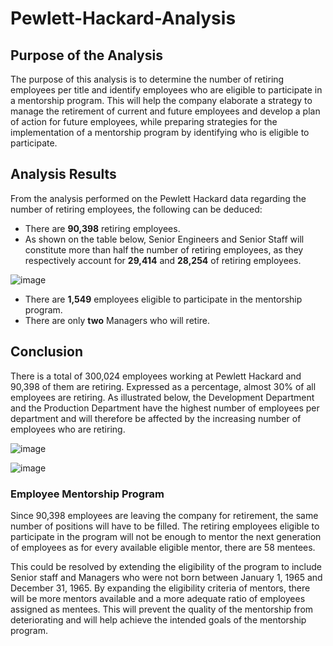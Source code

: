 # Pewlett-Hackard-Analysis


## Purpose of the Analysis

The purpose of this analysis is to determine the number of retiring employees per title and identify employees who are eligible to participate in a mentorship program. This will help the company elaborate a strategy to manage the retirement of current and future employees and develop a plan of action for future employees, while preparing strategies for the implementation of a mentorship program by identifying who is eligible to participate.

## Analysis Results 

From the analysis performed on the Pewlett Hackard data regarding the number of retiring employees, the following can be deduced:

- There are **90,398** retiring employees.
- As shown on the table below, Senior Engineers and Senior Staff will constitute more than half the number of retiring employees, as they respectively account for **29,414** and **28,254** of retiring employees.

![image](https://user-images.githubusercontent.com/75655852/107871175-4bf88180-6e6d-11eb-8aeb-22e54cd3cef2.png)

- There are **1,549** employees eligible to participate in the mentorship program.
- There are only **two** Managers who will retire. 

## Conclusion

There is a total of 300,024 employees working at Pewlett Hackard and 90,398 of them are retiring.
Expressed as a percentage, almost 30% of all employees are retiring.
As illustrated below, the Development Department and the Production Department have the highest number of employees per department and will therefore be affected by the increasing number of employees who are retiring. 

![image](https://user-images.githubusercontent.com/75655852/107867286-ac74c800-6e47-11eb-9fbb-85ecbeebedbc.png)

![image](https://user-images.githubusercontent.com/75655852/107867323-06758d80-6e48-11eb-8d86-babcefe79142.png)

### Employee Mentorship Program

Since 90,398 employees are leaving the company for retirement, the same number of positions will have to be filled. The retiring employees eligible to participate in the program will not be enough to mentor the next generation of employees as for every available eligible mentor, there are 58 mentees.

This could be resolved by extending the eligibility of the program to include Senior staff and Managers who were not born between January 1, 1965 and December 31, 1965. 
By expanding the eligibility criteria of mentors, there will be more mentors available and a more adequate ratio of employees assigned as mentees. This will prevent the quality of the mentorship from deteriorating and will help achieve the intended goals of the mentorship program.

